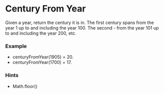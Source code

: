 # Century From Year

Given a year, return the century it is in.
The first century spans from the year 1 up to and including the year 100.
The second - from the year 101 up to and including the year 200, etc.

### Example

- centuryFromYear(1905) = 20.
- centuryFromYear(1700) = 17.

### Hints

- Math.floor()
